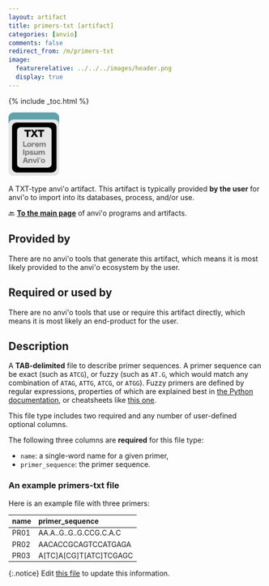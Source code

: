 ```yaml
---
layout: artifact
title: primers-txt [artifact]
categories: [anvio]
comments: false
redirect_from: /m/primers-txt
image:
  featurerelative: ../../../images/header.png
  display: true
---
```



{% include _toc.html %}


<img src="../../images/icons/TXT.png" alt="TXT" style="width:100px; border:none" />

A TXT-type anvi'o artifact. This artifact is typically provided **by the user** for anvi'o to import into its databases, process, and/or use.

🔙 **[To the main page](../../)** of anvi'o programs and artifacts.

## Provided by


There are no anvi'o tools that generate this artifact, which means it is most likely provided to the anvi'o ecosystem by the user.


## Required or used by


There are no anvi'o tools that use or require this artifact directly, which means it is most likely an end-product for the user.


## Description

A **TAB-delimited** file to describe primer sequences. A primer sequence can be exact (such as `ATCG`), or fuzzy (such as `AT.G`, which would match any combination of `ATAG`, `ATTG`, `ATCG`, or `ATGG`). Fuzzy primers are defined by regular expressions, properties of which are explained best in [the Python documentation](https://docs.python.org/3/library/re.html), or cheatsheets like [this one](https://www.debuggex.com/cheatsheet/regex/python).

This file type includes two required and any number of user-defined optional columns.

The following three columns are **required** for this file type:

* `name`: a single-word name for a given primer,
* `primer_sequence`: the primer sequence.

### An example primers-txt file

Here is an example file with three primers:

|name|primer_sequence|
|:--|:--|
|PR01|AA.A..G..G..G.CCG.C.A.C|
|PR02|AACACCGCAGTCCATGAGA|
|PR03|A[TC]A[CG]T[ATC]TCGAGC|


{:.notice}
Edit [this file](https://github.com/merenlab/anvio/tree/master/anvio/docs/artifacts/primers-txt.md) to update this information.

